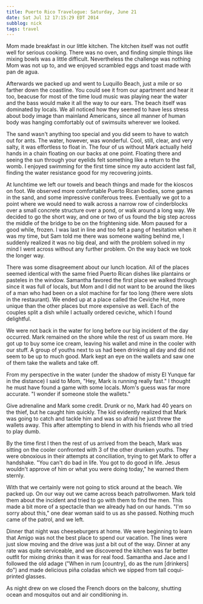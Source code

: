 ```yaml
---
title: Puerto Rico Travelogue: Saturday, June 21
date: Sat Jul 12 17:15:29 EDT 2014
subblog: nick
tags: travel
---
```


Mom made breakfast in our little kitchen. The kitchen itself was not outfit well for serious cooking. There was no oven, and finding simple things like mixing bowls was a little difficult. Nevertheless the challenge was nothing Mom was not up to, and we enjoyed scrambled eggs and toast made with pan de agua. 

Afterwards we packed up and went to Luquillo Beach, just a mile or so farther down the coastline. You could see it from our apartment and hear it too, beacuse for most of the time loud music was playing near the water and the bass would make it all the way to our ears. The beach itself was dominated by locals. We all noticed how they seemed to have less stress about body image than mainland Americans, since all manner of human body was hanging comfortably out of swimsuits wherever we looked. 

<!-- MORE -->

The sand wasn't anything too special and you did seem to have to watch out for ants. The water, however, was wonderful. Cool, still, clear, and very salty, it was effortless to float in. The four of us without Mark actually held hands in a chain floating on our backs at one point. Floating there and seeing the sun through your eyelids felt something like a return to the womb. I enjoyed swimming for the first time since my auto accident last fall, finding the water resistance good for my recovering joints.

At lunchtime we left our towels and beach things and made for the kioscos on foot. We observed more comfortable Puerto Rican bodies, some games in the sand, and some impressive coniferous trees. Eventually we got to a point where we would need to walk across a narrow row of cinderblocks over a small concrete structure over a pond, or walk around a long way. We decided to go the short way, and one or two of us found the big step across the middle of the bridge to be on the frightening side. Mom paused for a good while, frozen. I was last in line and too felt a pang of hesitation when it was my time, but Sam told me there was someone waiting behind me, I suddenly realized it was no big deal, and with the problem solved in my mind I went across without any further problem. On the way back we took the longer way.

There was some disagreement about our lunch location. All of the places seemed identical with the same fried Puerto Rican dishes like plantains or pasteles in the window. Samantha favored the first place we walked through since it was full of locals, but Mom and I did not want to be around the likes of a man who had been on a slot machine for far too long (there were slots in the restaurant). We ended up at a place called the Ceviche Hut, more unique than the other places but more expensive as well. Each of the couples split a dish while I actually ordered ceviche, which I found delightful.

We were not back in the water for long before our big incident of the day occurred. Mark remained on the shore while the rest of us swam more. He got up to buy some ice cream, leaving his wallet and mine in the cooler with our stuff. A group of youths next to us had been drinking all day and did not seem to be up to much good. Mark kept an eye on the wallets and saw one of them take the wallets and take off.

From my perspective in the water (under the shadow of misty El Yunque far in the distance) I said to Mom, "Hey, Mark is running really fast." I thought he must have found a game with some locals. Mom's guess was far more accurate. "I wonder if someone stole the wallets."

Give adrenaline and Mark some credit. Drunk or no, Mark had 40 years on the thief, but he caught him quickly. The kid evidently realized that Mark was going to catch and tackle him and was so afraid he just threw the wallets away. This after attempting to blend in with his friends who all tried to play dumb.

By the time first I then the rest of us arrived from the beach, Mark was sitting on the cooler confronted with 3 of the other drunken youths. They were obnoxious in their attempts at conciliation, trying to get Mark to offer a handshake. "You can't do bad in life. You got to do good in life. Jesus wouldn't approve of him or what you were doing today," he warned them sternly. 

With that we certainly were not going to stick around at the beach. We packed up. On our way out we came across beach patrollwomen. Mark told them about the incident and tried to go with them to find the men. This made a bit more of a spectacle than we already had on our hands. "I'm so sorry about this," one dear woman said to us as she passed. Nothing much came of the patrol, and we left.

Dinner that night was cheeseburgers at home. We were beginning to learn that Amigo was not the best place to spend our vacation. The lines were just slow moving and the drive was just a bit out of the way. Dinner at any rate was quite serviceable, and we discovered the kitchen was far better outfit for mixing drinks than it was for real food. Samantha and Jace and I followed the old adage ("When in rum [country], do as the rum [drinkers] do") and made delicious piña coladas which we sipped from tall coqui-printed glasses.

As night drew on we closed the French doors on the balcony, shutting ocean and mosquitos out and air conditioning in.

